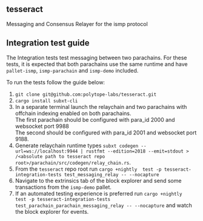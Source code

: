 ## tesseract

Messaging and Consensus Relayer for the ismp protocol

## Integration test guide
The Integration tests test messaging between two parachains.
For these tests, it is expected that both parachains use the same runtime and have `pallet-ismp`, `ismp-parachain` and `ismp-demo` included.

To run the tests follow the guide below:
1. `git clone git@github.com:polytope-labs/tesseract.git`
2. `cargo install subxt-cli`
3. In a separate terminal launch the relaychain and two parachains with offchain indexing enabled on both parachains.   
   The first parachain should be configured with para_id 2000 and websocket port 9988  
   The second should be configured with para_id 2001 and websocket port 9188.
4. Generate relaychain runtime types `subxt codegen --url=ws://localhost:9944 | rustfmt --edition=2018 --emit=stdout > /<absolute path to tesseract repo root>/parachain/src/codegen/relay_chain.rs`.
5. From the `tesseract` repo root run `cargo +nightly  test -p tesseract-integration-tests test_messaging_relay -- --nocapture` 
6. Navigate to the extrinsics tab of the block explorer and send some transactions from the `ismp-demo` pallet.
7. If an automated testing experience is preferred run `cargo +nightly  test -p tesseract-integration-tests test_parachain_parachain_messaging_relay -- --nocapture`
   and watch the block explorer for events.

